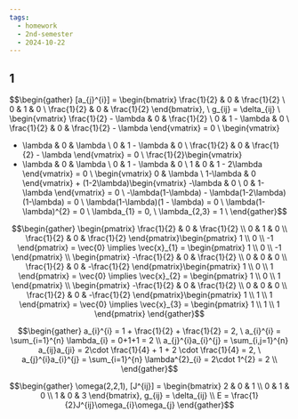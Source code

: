 ```yaml
---
tags:
  - homework
  - 2nd-semester
  - 2024-10-22
---
```


## 1

$$\begin{gather}
[a_{j}^{i}] = \begin{bmatrix}
\frac{1}{2} & 0 & \frac{1}{2} \\
0 & 1 & 0 \\
\frac{1}{2} & 0 & \frac{1}{2}
\end{bmatrix}, \ g_{ij} = \delta_{ij} \\
\begin{vmatrix}
\frac{1}{2} - \lambda & 0 & \frac{1}{2} \\
0 & 1 - \lambda & 0 \\
\frac{1}{2} & 0 & \frac{1}{2} - \lambda 
\end{vmatrix} = 0 \\
\begin{vmatrix}
- \lambda & 0 & \lambda \\
0 & 1 - \lambda & 0 \\
\frac{1}{2} & 0 & \frac{1}{2} - \lambda 
\end{vmatrix} = 0 \\
\frac{1}{2}\begin{vmatrix}
- \lambda & 0 & \lambda \\
0 & 1 - \lambda & 0 \\
1 & 0 & 1 - 2\lambda 
\end{vmatrix} = 0 \\
\begin{vmatrix}
0 & \lambda \\
1-\lambda & 0
\end{vmatrix} + (1-2\lambda)\begin{vmatrix}
-\lambda & 0 \\
0 & 1-\lambda
\end{vmatrix} = 0 \\
-\lambda(1-\lambda) - \lambda(1-2\lambda)(1-\lambda) = 0 \\
\lambda(1-\lambda)(1 - \lambda) = 0 \\
\lambda(1-\lambda)^{2} = 0 \\
\lambda_{1} = 0, \ \lambda_{2,3} = 1 \\
\end{gather}$$

$$\begin{gather}
\begin{pmatrix}
\frac{1}{2} & 0 & \frac{1}{2} \\
0 & 1 & 0 \\
\frac{1}{2} & 0 & \frac{1}{2}
\end{pmatrix}\begin{pmatrix}
1 \\
0 \\
-1
\end{pmatrix} = \vec{0} \implies \vec{x}_{1} = \begin{pmatrix}
1 \\
0 \\
-1
\end{pmatrix} \\
\begin{pmatrix}
-\frac{1}{2} & 0 & \frac{1}{2} \\
0 & 0 & 0 \\
\frac{1}{2} & 0 & -\frac{1}{2}
\end{pmatrix}\begin{pmatrix}
1 \\
0 \\
1
\end{pmatrix} = \vec{0} \implies \vec{x}_{2} = \begin{pmatrix}
1 \\
0 \\
1
\end{pmatrix} \\
\begin{pmatrix}
-\frac{1}{2} & 0 & \frac{1}{2} \\
0 & 0 & 0 \\
\frac{1}{2} & 0 & -\frac{1}{2}
\end{pmatrix}\begin{pmatrix}
1 \\
1 \\
1
\end{pmatrix} = \vec{0} \implies \vec{x}_{3} = \begin{pmatrix}
1 \\
1 \\
1
\end{pmatrix}
\end{gather}$$

$$\begin{gather}
a_{i}^{i} = 1 + \frac{1}{2} + \frac{1}{2} = 2, \ a_{i}^{i} = \sum_{i=1}^{n} \lambda_{i} = 0+1+1 = 2 \\
a_{j}^{i}a_{i}^{j} = \sum_{i,j=1}^{n} a_{ij}a_{ji} = 2\cdot \frac{1}{4} + 1 + 2 \cdot \frac{1}{4} = 2, \ a_{j}^{i}a_{i}^{j} = \sum_{i=1}^{n} \lambda^{2}_{i} = 2\cdot 1^{2} = 2 \\
\end{gather}$$

$$\begin{gather}
\omega(2,2,1), [J^{ij}] = \begin{bmatrix}
2 & 0 & 1 \\
0 & 1 & 0 \\
1 & 0 & 3
\end{bmatrix}, g_{ij} = \delta_{ij} \\
E = \frac{1}{2}J^{ij}\omega_{i}\omega_{j}
\end{gather}$$